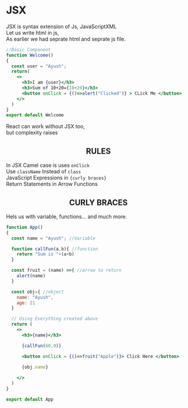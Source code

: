 # JSX
JSX is syntax extension of Js, JavaScriptXML  
Let us write html in js,  
As earlier we had seprate html and seprate js file.

```jsx
//Basic Component
function Welcome()
{
  const user = "Ayush";
  return( 
    <>
      <h3>I am {user}</h3>
      <h3>Sum of 10+20={10+20}</h3>
      <button onClick = {()=>alert("Clicked")} > CLick Me </button>
    </>
  )
}
export default Welcome
```
React can work without JSX too,  
but complexity raises

## <center> RULES
In JSX Camel case is uses  `onClick`  
Use `className` Instead of `class`  
JavaScript Expressions in `{curly braces}`  
Return Statements in Arrow Functions

## <center> CURLY BRACES

Hels us with variable, functions... and much more.
```jsx
function App() 
{
  const name = "Ayush"; //Variable

  function callFun(a,b){ //function
    return "Sum is "+(a+b)
  }

  const fruit = (name) =>{ //arrow to return
    alert(name)
  }

  const obj={ //object
    name: "Ayush",
    age: 21
  }

  // Using Everything created above
  return (
    <>
      <h3>{name}</h3>

      {callFun(60,9)}

      <button onClick = {()=>fruit("Apple")}> Click Here </button>

      {obj.name}
      
    </>
  )
}

export default App
```
